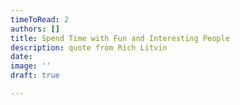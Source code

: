 ```yaml
---
timeToRead: 2
authors: []
title: Spend Time with Fun and Interesting People
description: quote from Rich Litvin
date:
image: ''
draft: true

---
```


